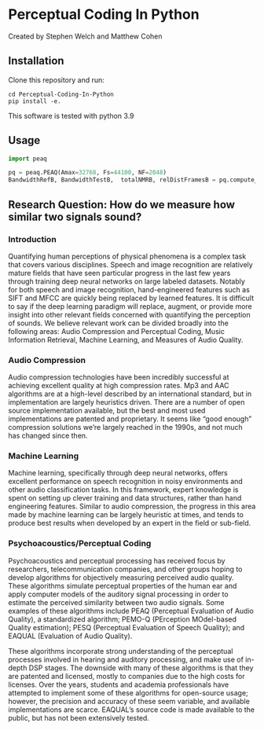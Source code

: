 # Perceptual Coding In Python

Created by Stephen Welch and Matthew Cohen

## Installation 

Clone this repository and run:

```
cd Perceptual-Coding-In-Python
pip install -e.
```

This software is tested with python 3.9

## Usage

````python
import peaq

pq = peaq.PEAQ(Amax=32768, Fs=44100, NF=2048)
BandwidthRefB, BandwidthTestB,  totalNMRB, relDistFramesB = pq.compute_PEAQ_from_file(ref_file, test_file)
````

## Research Question: How do we measure how similar two signals sound?

### Introduction

Quantifying human perceptions of physical phenomena is a complex task that covers various disciplines. Speech and image recognition are relatively mature fields that have seen particular progress in the last few years through training deep neural networks on large labeled datasets. Notably for both speech and image recognition, hand-engineered features such as SIFT and MFCC are quickly being replaced by learned features. It is difficult to say if the deep learning paradigm will replace, augment, or provide more insight into other relevant fields concerned with quantifying the perception of sounds. We believe relevant work can be divided broadly into the following areas: Audio Compression and Perceptual Coding, Music Information Retrieval, Machine Learning, and Measures of Audio Quality.

### Audio Compression
	
Audio compression technologies have been incredibly successful at achieving excellent quality at high compression rates. Mp3 and AAC algorithms are at a high-level described by an international standard, but in implementation are largely heuristics driven. There are a number of open source implementation available, but the best and most used implementations are patented and proprietary. It seems like “good enough” compression solutions we’re largely reached in the 1990s, and not much has changed since then. 

### Machine Learning

Machine learning, specifically through deep neural networks, offers excellent performance on speech recognition in noisy environments and other audio classification tasks. In this framework, expert knowledge is spent on setting up clever training and data structures, rather than hand engineering features. Similar to audio compression, the progress in this area made by machine learning can be largely heuristic at times, and tends to produce best results when developed by an expert in the field or sub-field.

### Psychoacoustics/Perceptual Coding
	
Psychoacoustics and perceptual processing has received focus by researchers, telecommunication companies, and other groups hoping to develop algorithms for objectively measuring perceived audio quality. These algorithms simulate perceptual properties of the human ear and apply computer models of the auditory signal processing in order to estimate the perceived similarity between two audio signals. Some examples of these algorithms include PEAQ (Perceptual Evaluation of Audio Quality), a standardized algorithm; PEMO-Q (PErception MOdel-based Quality estimation); PESQ (Perceptual Evaluation of Speech Quality); and EAQUAL (Evaluation of Audio Quality). 

These algorithms incorporate strong understanding of the perceptual processes involved in hearing and auditory processing, and make use of in-depth DSP stages. The downside with many of these algorithms is that they are patented and licensed, mostly to companies due to the high costs for licenses. Over the years, students and academia professionals have attempted to implement some of these algorithms for open-source usage; however, the precision and accuracy of these seem variable, and available implementations are scarce. EAQUAL’s source code is made available to the public, but has not been extensively tested.

